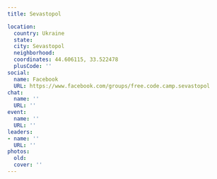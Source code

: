 ```yaml
---
title: Sevastopol

location:
  country: Ukraine
  state: 
  city: Sevastopol
  neighborhood: 
  coordinates: 44.606115, 33.522478
  plusCode: ''
social:
  name: Facebook
  URL: https://www.facebook.com/groups/free.code.camp.sevastopol
chat:
  name: ''
  URL: ''
event:
  name: ''
  URL: ''
leaders:
- name: ''
  URL: ''
photos:
  old: 
  cover: ''
---
```

